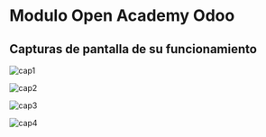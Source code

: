 # Modulo Open Academy Odoo

## Capturas de pantalla de su funcionamiento

![cap1](https://user-images.githubusercontent.com/40210734/155246638-0e3eff52-ba83-4b29-bdff-675819e95785.png)

![cap2](https://user-images.githubusercontent.com/40210734/155246639-26de8cd3-8883-4380-a823-b53615be7487.png)

![cap3](https://user-images.githubusercontent.com/40210734/155246640-dd77184b-dd45-49d2-97cf-e3927f8190bc.png)

![cap4](https://user-images.githubusercontent.com/40210734/155246642-97e74b31-ef42-49a5-b4f1-5cfdd8166b48.png)

